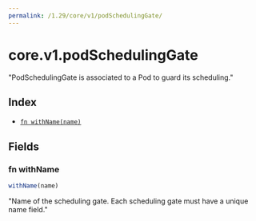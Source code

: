 ```yaml
---
permalink: /1.29/core/v1/podSchedulingGate/
---
```


# core.v1.podSchedulingGate

"PodSchedulingGate is associated to a Pod to guard its scheduling."

## Index

* [`fn withName(name)`](#fn-withname)

## Fields

### fn withName

```ts
withName(name)
```

"Name of the scheduling gate. Each scheduling gate must have a unique name field."